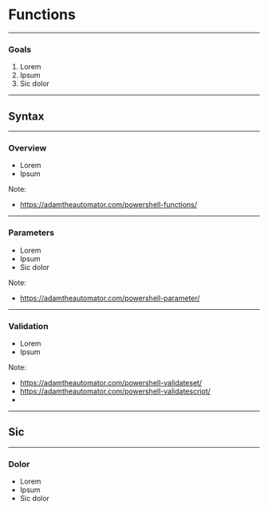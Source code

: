 # Functions

---

### Goals
1. Lorem
1. Ipsum
1. Sic dolor

---

## Syntax

---

### Overview
* Lorem
* Ipsum

Note:
* https://adamtheautomator.com/powershell-functions/

---

### Parameters
* Lorem
* Ipsum
* Sic dolor

Note:
* https://adamtheautomator.com/powershell-parameter/

---

### Validation
* Lorem
* Ipsum

Note:
* https://adamtheautomator.com/powershell-validateset/
* https://adamtheautomator.com/powershell-validatescript/
* 

---

## Sic


---

### Dolor
* Lorem
* Ipsum
* Sic dolor


